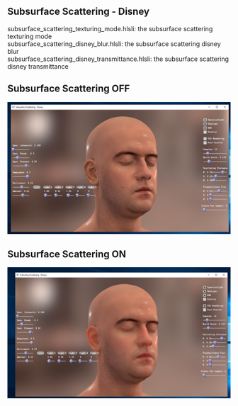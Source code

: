 ## Subsurface Scattering - Disney  
subsurface_scattering_texturing_mode.hlsli: the subsurface scattering texturing mode  
subsurface_scattering_disney_blur.hlsli: the subsurface scattering disney blur  
subsurface_scattering_disney_transmittance.hlsli: the subsurface scattering disney transmittance  
    
## Subsurface Scattering OFF  
![](Subsurface-Scattering-OFF.png)  
  
## Subsurface Scattering ON  
![](Subsurface-Scattering-ON.png)  

